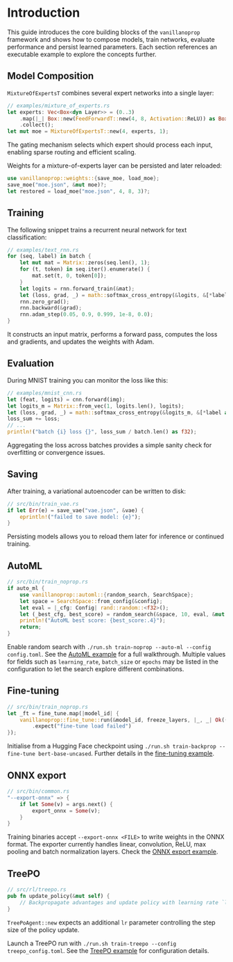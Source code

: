 # Introduction

This guide introduces the core building blocks of the `vanillanoprop` framework and shows how to compose models, train networks, evaluate performance and persist learned parameters. Each section references an executable example to explore the concepts further.

## Model Composition

`MixtureOfExpertsT` combines several expert networks into a single layer:

```rust
// examples/mixture_of_experts.rs
let experts: Vec<Box<dyn Layer>> = (0..3)
    .map(|_| Box::new(FeedForwardT::new(4, 8, Activation::ReLU)) as Box<dyn Layer>)
    .collect();
let mut moe = MixtureOfExpertsT::new(4, experts, 1);
```

The gating mechanism selects which expert should process each input, enabling sparse routing and efficient scaling.

Weights for a mixture-of-experts layer can be persisted and later reloaded:

```rust
use vanillanoprop::weights::{save_moe, load_moe};
save_moe("moe.json", &mut moe)?;
let restored = load_moe("moe.json", 4, 8, 3)?;
```

## Training

The following snippet trains a recurrent neural network for text classification:

```rust
// examples/text_rnn.rs
for (seq, label) in batch {
    let mut mat = Matrix::zeros(seq.len(), 1);
    for (t, token) in seq.iter().enumerate() {
        mat.set(t, 0, token[0]);
    }
    let logits = rnn.forward_train(&mat);
    let (loss, grad, _) = math::softmax_cross_entropy(&logits, &[*label as usize], 0);
    rnn.zero_grad();
    rnn.backward(&grad);
    rnn.adam_step(0.05, 0.9, 0.999, 1e-8, 0.0);
}
```

It constructs an input matrix, performs a forward pass, computes the loss and gradients, and updates the weights with Adam.

## Evaluation

During MNIST training you can monitor the loss like this:

```rust
// examples/mnist_cnn.rs
let (feat, logits) = cnn.forward(img);
let logits_m = Matrix::from_vec(1, logits.len(), logits);
let (loss, grad, _) = math::softmax_cross_entropy(&logits_m, &[*label as usize], 0);
loss_sum += loss;
// ...
println!("batch {i} loss {}", loss_sum / batch.len() as f32);
```

Aggregating the loss across batches provides a simple sanity check for overfitting or convergence issues.

## Saving

After training, a variational autoencoder can be written to disk:

```rust
// src/bin/train_vae.rs
if let Err(e) = save_vae("vae.json", &vae) {
    eprintln!("failed to save model: {e}");
}
```

Persisting models allows you to reload them later for inference or continued training.


## AutoML

```rust
// src/bin/train_noprop.rs
if auto_ml {
    use vanillanoprop::automl::{random_search, SearchSpace};
    let space = SearchSpace::from_config(&config);
    let eval = |_cfg: Config| rand::random::<f32>();
    let (_best_cfg, best_score) = random_search(&space, 10, eval, &mut rng, &mut logger);
    println!("AutoML best score: {best_score:.4}");
    return;
}
```

Enable random search with `./run.sh train-noprop --auto-ml --config config.toml`.
See the [AutoML example](examples/automl.md) for a full walkthrough.  Multiple
values for fields such as `learning_rate`, `batch_size` or `epochs` may be
listed in the configuration to let the search explore different
combinations.

## Fine-tuning

```rust
// src/bin/train_noprop.rs
let _ft = fine_tune.map(|model_id| {
    vanillanoprop::fine_tune::run(&model_id, freeze_layers, |_, _| Ok(()))
        .expect("fine-tune load failed")
});
```

Initialise from a Hugging Face checkpoint using
`./run.sh train-backprop --fine-tune bert-base-uncased`.
Further details in the [fine-tuning example](examples/fine_tuning.md).

## ONNX export

```rust
// src/bin/common.rs
"--export-onnx" => {
    if let Some(v) = args.next() {
        export_onnx = Some(v);
    }
}
```

Training binaries accept `--export-onnx <FILE>` to write weights in the
ONNX format. The exporter currently handles linear, convolution, ReLU,
max pooling and batch normalization layers. Check the
[ONNX export example](examples/onnx_export.md).

## TreePO

```rust
// src/rl/treepo.rs
pub fn update_policy(&mut self) {
    // Backpropagate advantages and update policy with learning rate `lr`
}
```

`TreePoAgent::new` expects an additional `lr` parameter controlling the step
size of the policy update.

Launch a TreePO run with `./run.sh train-treepo --config treepo_config.toml`.
See the [TreePO example](examples/treepo.md) for configuration details.
